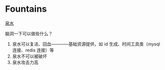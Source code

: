 # Fountains
<a 
href="https://ch99en.github.io/Fountains/?_blank"
target="_blank">
泉水
</a>

脑洞一下可以做些什么？
1. 泉水可以复活、回血————基础资源提供，如 id 生成、时间工具类（mysql 连接、redis 连接）等
2. 泉水不可以被破坏
3. 泉水攻击力高

